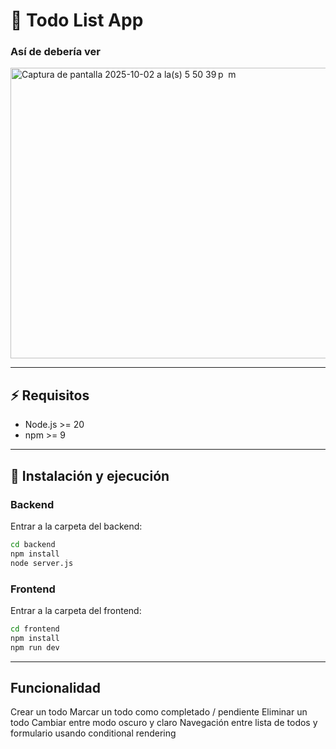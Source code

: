 # 📝 Todo List App
### Así de debería ver
<img width="822" height="465" alt="Captura de pantalla 2025-10-02 a la(s) 5 50 39 p  m" src="https://github.com/user-attachments/assets/6e63bc56-11da-4234-9289-4afdc578bfb6" />

---

## ⚡ Requisitos

- Node.js >= 20  
- npm >= 9

---

## 🚀 Instalación y ejecución

### Backend

Entrar a la carpeta del backend:

```bash
cd backend
npm install
node server.js
```

### Frontend
Entrar a la carpeta del frontend:

```bash
cd frontend
npm install
npm run dev
```
---
## Funcionalidad
Crear un todo
Marcar un todo como completado / pendiente
Eliminar un todo
Cambiar entre modo oscuro y claro
Navegación entre lista de todos y formulario usando conditional rendering
